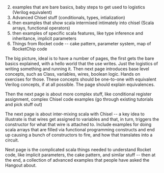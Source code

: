 
2) examples that are bare basics, baby steps to get used to logistics (Verilog equivalent)
3) Advanced Chisel stuff (conditionals, types, intialization)
4) then examples that show scala intermixed intimately into chisel  (Scala arrays, functional operators)
5) then examples of specific scala features, like type inference and inheritance, implicit parameters
6) Things from Rocket code -- cake pattern, parameter system, map of RocketChip code 

The big picture, ideal is to have a number of pages, the first gets the bare basics explained, with a hello world that the use writes.  Just the logistics of writing something and running it.  Then next page introduces base level concepts, such as Class, variables, wires, boolean logic.  Hands on exercises for those.  These concepts should be one-to-one with equivalent Verilog concepts, if at all possible.  The page should explain equivalences.


Then the next page is about more complex stuff, like conditional register assignment, complex Chisel code examples (go through existing tutorials and pick stuff out)
 
The next page is about inter-mixing scala with Chisel -- a key idea to illustrate is that wires get assigned to variables and that, in turn, triggers the constructor for what that wire is attached to.  Include examples for doing scala arrays that are filled via functional programming constructs and end up causing a bunch of constructors to fire, and how that translates into a circuit.  

Next page is the complicated scala things needed to understand Rocket code, like implicit parameters, the cake pattern, and similar stuff -- then at the end, a collection of advanced examples that people have asked the Hangout about.
